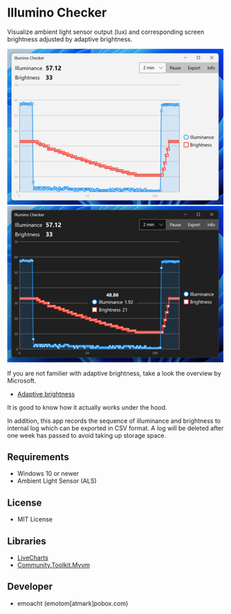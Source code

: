 # Illumino Checker

Visualize ambient light sensor output (lux) and corresponding screen brightness adjusted by adaptive brightness.

<img src="images/illumino-light.png" alt="Screenshot-light" width="500"> <img src="images/illumino-dark.png" alt="Screenshot-dark" width="500">

If you are not familier with adaptive brightness, take a look the overview by Microsoft.

- [Adaptive brightness](https://learn.microsoft.com/en-us/windows-hardware/design/device-experiences/sensors-adaptive-brightness)

It is good to know how it actually works under the hood.

In addition, this app records the sequence of illuminance and brightness to internal log which can be exported in CSV format. A log will be deleted after one week has passed to avoid taking up storage space.

## Requirements

 * Windows 10 or newer
 * Ambient Light Sensor (ALS)

## License

 - MIT License

## Libraries

 - [LiveCharts](https://v0.lvcharts.com/)
 - [Community.Toolkit.Mvvm](https://github.com/CommunityToolkit/dotnet)

## Developer

 - emoacht (emotom[atmark]pobox.com)
